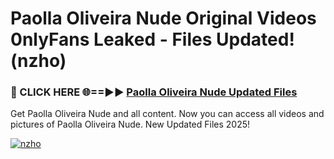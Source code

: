 # Paolla Oliveira Nude Original Videos 0nlyFans Leaked - Files Updated! (nzho)

<h3>🔴 CLICK HERE 🌐==►► <a href="https://tinyurl.com/5h6xmrr3" rel="nofollow">Paolla Oliveira Nude Updated Files</a></h3>

Get Paolla Oliveira Nude and all content. Now you can access all videos and pictures of Paolla Oliveira Nude. New Updated Files 2025!

[![nzho](https://i.imgur.com/KVD873Z.gif)](https://tinyurl.com/5h6xmrr3)
